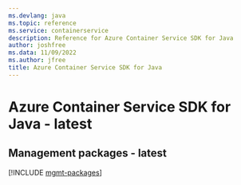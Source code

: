 ```yaml
---
ms.devlang: java
ms.topic: reference
ms.service: containerservice
description: Reference for Azure Container Service SDK for Java
author: joshfree
ms.data: 11/09/2022
ms.author: jfree
title: Azure Container Service SDK for Java
---
```

# Azure Container Service SDK for Java - latest

## Management packages - latest
[!INCLUDE [mgmt-packages](container-service-mgmt-index.md)]